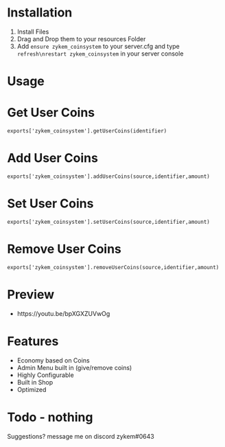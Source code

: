 
<h1>Installation</h1>

1. Install Files
2. Drag and Drop them to your resources Folder
3. Add `ensure zykem_coinsystem` to your server.cfg and type ```refresh\nrestart zykem_coinsystem``` in your server console

<h1>Usage</h1>

# Get User Coins

```exports['zykem_coinsystem'].getUserCoins(identifier)```
# Add User Coins

```exports['zykem_coinsystem'].addUserCoins(source,identifier,amount)```
# Set User Coins

```exports['zykem_coinsystem'].setUserCoins(source,identifier,amount)```
# Remove User Coins

```exports['zykem_coinsystem'].removeUserCoins(source,identifier,amount)```



<h1>Preview</h1>
<ul>
  <li>https://youtu.be/bpXGXZUVwOg</li>
</ul>

<h1>Features</h1>
<ul>
    <li>Economy based on Coins</b></li>
    <li>Admin Menu built in (give/remove coins)</b></li>
    <li>Highly Configurable</li>
    <li>Built in Shop</li>
    <li>Optimized</li>

</ul>

<h1>Todo - nothing</h1>
 Suggestions? message me on discord zykem#0643

